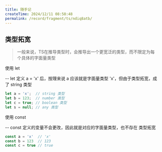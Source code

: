 ```yaml
---
title: 随手记
createTime: 2024/12/11 08:58:48
permalink: /record/fragment/ts/ndiq8atb/
---
```

## 类型拓宽

> 一般来说，TS在推导类型时，会推导出一个更宽泛的类型，而不限定为每个具体的字面量类型

使用 let

 -- let 定义 a = 'x' 后，按理来说 a 应该就是字面量类型 'x'，但由于类型拓宽，成了 string 类型



```typescript
let a = 'x';  // string 类型
let b = 123;  // number 类型
let c = true; // boolean 类型
let s = null; // any 类型
```

使用 const

 -- const 定义的变量不会更改，因此就是对应的字面量类型，也不存在 类型拓宽

```typescript
const a = 'x'  // 'x'
const b = 123  // 123
const c = true // true
```


